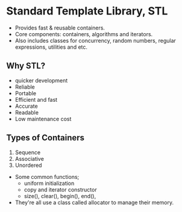 # Standard Template Library, STL

- Provides fast & reusable containers.
- Core components: containers, algorithms and iterators.
- Also includes classes for concurrency, random numbers, regular expressions, utilities and etc.

## Why STL?
- quicker development
- Reliable
- Portable
- Efficient and fast
- Accurate
- Readable
- Low maintenance cost

## Types of Containers
1. Sequence
2. Associative
3. Unordered
- Some common functions;
  - uniform initialization
  - copy and iterator constructor
  - size(), clear(), begin(), end(),
- They're all use a class called allocator to manage their memory.


